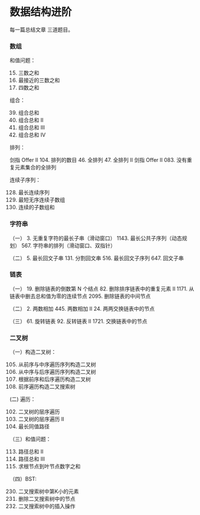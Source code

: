 # 数据结构进阶

每一篇总结文章 三道题目。

### 数组

和值问题：

15. 三数之和
16. 最接近的三数之和
18. 四数之和

组合：

39. 组合总和
40. 组合总和 II
216. 组合总和 III
377. 组合总和 Ⅳ

排列：

剑指 Offer II 104. 排列的数目
46. 全排列
47. 全排列 II
剑指 Offer II 083. 没有重复元素集合的全排列

连续子序列：

128. 最长连续序列
581. 最短无序连续子数组
523. 连续的子数组和

### 字符串

（一）
3. 无重复字符的最长子串（滑动窗口）
1143. 最长公共子序列（动态规划）
567. 字符串的排列（滑动窗口、双指针）

（二）
5. 最长回文子串
131. 分割回文串
516. 最长回文子序列
647. 回文子串


### 链表

（一）
19. 删除链表的倒数第 N 个结点
82. 删除排序链表中的重复元素 II
1171. 从链表中删去总和值为零的连续节点
2095. 删除链表的中间节点

（二）
2. 两数相加
445. 两数相加 II
24. 两两交换链表中的节点

（三）
61. 旋转链表
92. 反转链表 II
1721. 交换链表中的节点

### 二叉树

（一）构造二叉树：

105. 从前序与中序遍历序列构造二叉树
106. 从中序与后序遍历序列构造二叉树
889. 根据前序和后序遍历构造二叉树
1008. 前序遍历构造二叉搜索树


(二) 遍历：

102. 二叉树的层序遍历
107. 二叉树的层序遍历 II
687. 最长同值路径

（三）和值问题：

113. 路径总和 II
437. 路径总和 III
129. 求根节点到叶节点数字之和

（四）BST:

230. 二叉搜索树中第K小的元素
450. 删除二叉搜索树中的节点
701. 二叉搜索树中的插入操作
